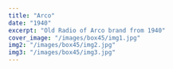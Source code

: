 ```yaml
---
title: "Arco"
date: "1940"
excerpt: "Old Radio of Arco brand from 1940"
cover_image: "/images/box45/img1.jpg"
img2: "/images/box45/img2.jpg"
img3: "/images/box45/img3.jpg"
---
```


